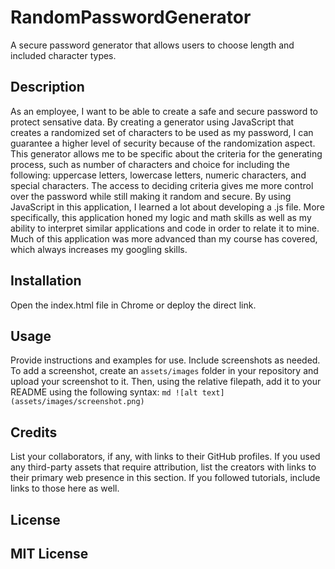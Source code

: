 # RandomPasswordGenerator
A secure password generator that allows users to choose length and included character types.

## Description
As an employee, I want to be able to create a safe and secure password to protect sensative data. By creating a generator using JavaScript that creates a randomized set of characters to be used as my password, I can guarantee a higher level of security because of the randomization aspect. This generator allows me to be specific about the criteria for the generating process, such as number of characters and choice for including the following: uppercase letters, lowercase letters, numeric characters, and special characters. The access to deciding criteria gives me more control over the password while still making it random and secure. By using JavaScript in this application, I learned a lot about developing a .js file. More specifically, this application honed my logic and math skills as well as my ability to interpret similar applications and code in order to relate it to mine. Much of this application was more advanced than my course has covered, which always increases my googling skills.

## Installation
Open the index.html file in Chrome or deploy the direct link.

## Usage
Provide instructions and examples for use. Include screenshots as needed.
To add a screenshot, create an `assets/images` folder in your repository and upload your screenshot to it. Then, using the relative filepath, add it to your README using the following syntax:
    ```md
    ![alt text](assets/images/screenshot.png)
    ```

## Credits
List your collaborators, if any, with links to their GitHub profiles.
If you used any third-party assets that require attribution, list the creators with links to their primary web presence in this section.
If you followed tutorials, include links to those here as well.

## License
MIT License
---
